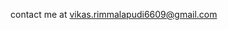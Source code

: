 contact me at vikas.rimmalapudi6609@gmail.com


<!---
VikasRimmalapudi7/VikasRimmalapudi7 is a ✨ special ✨ repository because its `README.md` (this file) appears on your GitHub profile.
You can click the Preview link to take a look at your changes.
--->
